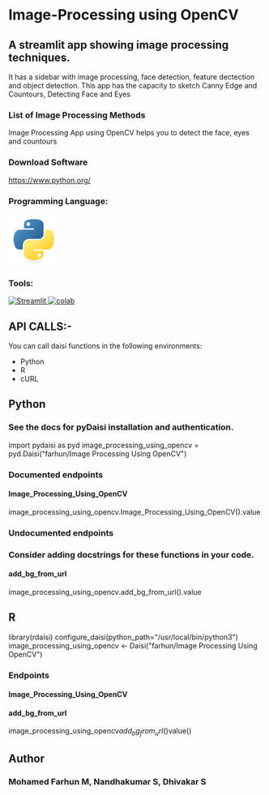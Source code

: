 # Image-Processing using OpenCV
## A streamlit app showing image processing techniques.
It has a sidebar with image processing, face detection, feature dectection and object detection. This app has the capacity to sketch Canny Edge and Countours, 
Detecting Face and Eyes

### List of Image Processing Methods

Image Processing App using OpenCV helps you to detect the face, eyes and countours 

### Download Software  
https://www.python.org/  

<h3 align="left"> Programming Language:</h3>
<p align="left"> </a> <a href="https://www.python.org" target="_blank"> <img src="https://raw.githubusercontent.com/devicons/devicon/master/icons/python/python-original.svg" alt="python" width="100" height="100"/> </a>  

<h3 align="left">Tools:</h3>
<p align="left"> </a> <a href="https://streamlit.io/" target="_blank"> <img src="https://www.jrieke.com/assets/images/streamlit.png" alt="Streamlit" width="100" height="100"/> </a> <a href="https://colab.research.google.com/" target="_blank"> <img src="https://res.cloudinary.com/practicaldev/image/fetch/s--R8l6dUcL--/c_imagga_scale,f_auto,fl_progressive,h_420,q_auto,w_1000/https://dev-to-uploads.s3.amazonaws.com/uploads/articles/z4kjueiseln5p3s6ks3h.png" alt="colab" width="100" height="100"/> </a></p>

## API CALLS:-
You can call daisi functions in the following environments:
- Python
- R
- cURL
## Python
### See the docs for pyDaisi installation and authentication.

import pydaisi as pyd
image_processing_using_opencv = pyd.Daisi("farhun/Image Processing Using OpenCV")

### Documented endpoints
#### Image_Processing_Using_OpenCV


image_processing_using_opencv.Image_Processing_Using_OpenCV().value

### Undocumented endpoints
### Consider adding docstrings for these functions in your code.

#### add_bg_from_url


image_processing_using_opencv.add_bg_from_url().value

## R
library(rdaisi)
configure_daisi(python_path="/usr/local/bin/python3")
image_processing_using_opencv <- Daisi("farhun/Image Processing Using OpenCV")

### Endpoints
#### Image_Processing_Using_OpenCV
#### add_bg_from_url

image_processing_using_opencv$add_bg_from_url()$value()

## Author  
### Mohamed Farhun M, Nandhakumar S, Dhivakar S 
